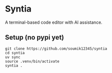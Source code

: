 # Syntia

A terminal-based code editor with AI assistance.

## Setup (no pypi yet)

```shell
git clone https://github.com/soumik12345/syntia
cd syntia
uv sync
source .venv/bin/activate
syntia .
```
